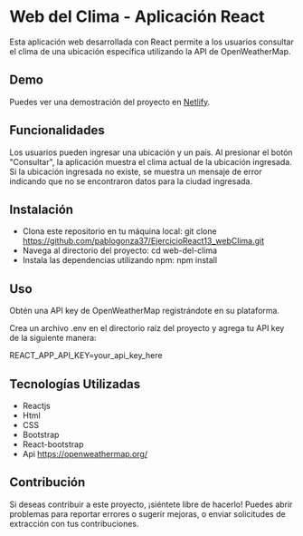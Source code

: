 # Web del Clima - Aplicación React
Esta aplicación web desarrollada con React permite a los usuarios consultar el clima de una ubicación específica utilizando la API de OpenWeatherMap.

## Demo

Puedes ver una demostración del proyecto en [Netlify](https://radiant-salmiakki-77b08b.netlify.app/).

## Funcionalidades
Los usuarios pueden ingresar una ubicación y un país.
Al presionar el botón "Consultar", la aplicación muestra el clima actual de la ubicación ingresada.
Si la ubicación ingresada no existe, se muestra un mensaje de error indicando que no se encontraron datos para la ciudad ingresada.

## Instalación

- Clona este repositorio en tu máquina local: git clone https://github.com/pablogonza37/EjercicioReact13_webClima.git
- Navega al directorio del proyecto: cd web-del-clima
- Instala las dependencias utilizando npm: npm install

## Uso
Obtén una API key de OpenWeatherMap registrándote en su plataforma.

Crea un archivo .env en el directorio raíz del proyecto y agrega tu API key de la siguiente manera:

REACT_APP_API_KEY=your_api_key_here


## Tecnologías Utilizadas
- Reactjs
- Html
- CSS
- Bootstrap
- React-bootstrap
- Api https://openweathermap.org/

## Contribución

Si deseas contribuir a este proyecto, ¡siéntete libre de hacerlo! Puedes abrir problemas para reportar errores o sugerir mejoras, o enviar solicitudes de extracción con tus contribuciones.
